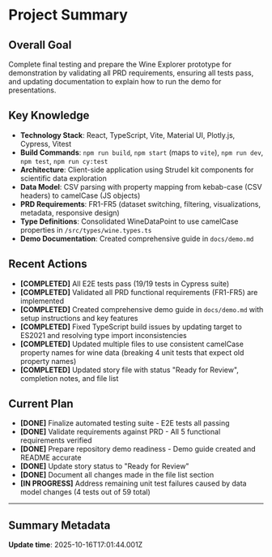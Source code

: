 # Project Summary

## Overall Goal

Complete final testing and prepare the Wine Explorer prototype for demonstration by validating all PRD requirements, ensuring all tests pass, and updating documentation to explain how to run the demo for presentations.

## Key Knowledge

- **Technology Stack**: React, TypeScript, Vite, Material UI, Plotly.js, Cypress, Vitest
- **Build Commands**: `npm run build`, `npm start` (maps to `vite`), `npm run dev`, `npm test`, `npm run cy:test`
- **Architecture**: Client-side application using Strudel kit components for scientific data exploration
- **Data Model**: CSV parsing with property mapping from kebab-case (CSV headers) to camelCase (JS objects)
- **PRD Requirements**: FR1-FR5 (dataset switching, filtering, visualizations, metadata, responsive design)
- **Type Definitions**: Consolidated WineDataPoint to use camelCase properties in `/src/types/wine.types.ts`
- **Demo Documentation**: Created comprehensive guide in `docs/demo.md`

## Recent Actions

- **[COMPLETED]** All E2E tests pass (19/19 tests in Cypress suite)
- **[COMPLETED]** Validated all PRD functional requirements (FR1-FR5) are implemented
- **[COMPLETED]** Created comprehensive demo guide in `docs/demo.md` with setup instructions and key features
- **[COMPLETED]** Fixed TypeScript build issues by updating target to ES2021 and resolving type import inconsistencies
- **[COMPLETED]** Updated multiple files to use consistent camelCase property names for wine data (breaking 4 unit tests that expect old property names)
- **[COMPLETED]** Updated story file with status "Ready for Review", completion notes, and file list

## Current Plan

- **[DONE]** Finalize automated testing suite - E2E tests all passing
- **[DONE]** Validate requirements against PRD - All 5 functional requirements verified
- **[DONE]** Prepare repository demo readiness - Demo guide created and README accurate
- **[DONE]** Update story status to "Ready for Review"
- **[DONE]** Document all changes made in the file list section
- **[IN PROGRESS]** Address remaining unit test failures caused by data model changes (4 tests out of 59 total)

---

## Summary Metadata

**Update time**: 2025-10-16T17:01:44.001Z
